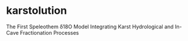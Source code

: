 # karstolution
The First Speleothem δ18O Model Integrating Karst Hydrological and In-Cave Fractionation Processes
